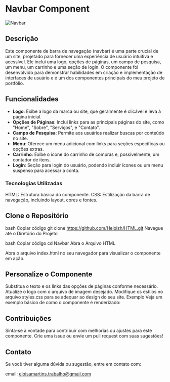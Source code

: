 # Navbar Component

![Navbar](Navbar/nav__image.png)


## Descrição
Este componente de barra de navegação (navbar) é uma parte crucial de um site, projetado para fornecer uma experiência de usuário intuitiva e acessível. Ele inclui uma logo, opções de páginas, um campo de pesquisa, um menu, um carrinho e uma seção de login. O componente foi desenvolvido para demonstrar habilidades em criação e implementação de interfaces de usuário e é um dos componentes principais do meu projeto de portfólio.

## Funcionalidades
- **Logo**: Exibe a logo da marca ou site, que geralmente é clicável e leva à página inicial.
- **Opções de Páginas**: Inclui links para as principais páginas do site, como "Home", "Sobre", "Serviços", e "Contato".
- **Campo de Pesquisa**: Permite aos usuários realizar buscas por conteúdo no site.
- **Menu**: Oferece um menu adicional com links para seções específicas ou opções extras.
- **Carrinho**: Exibe o ícone do carrinho de compras e, possivelmente, um contador de itens.
- **Login**: Seção para login do usuário, podendo incluir ícones ou um menu suspenso para acessar a conta.
  
### Tecnologias Utilizadas
HTML: Estrutura básica do componente.
CSS: Estilização da barra de navegação, incluindo layout, cores e fontes.

## Clone o Repositório

bash
Copiar código
git clone https://github.com/Heloizh/HTML.git
Navegue até o Diretório do Projeto

bash
Copiar código
cd Navbar
Abra o Arquivo HTML

Abra o arquivo index.html no seu navegador para visualizar o componente em ação.

## Personalize o Componente

Substitua o texto e os links das opções de páginas conforme necessário.
Atualize o logo com o arquivo de imagem desejado.
Modifique os estilos no arquivo styles.css para se adequar ao design do seu site.
Exemplo
Veja um exemplo básico de como o componente é renderizado:


## Contribuições
Sinta-se à vontade para contribuir com melhorias ou ajustes para este componente. Crie uma issue ou envie um pull request com suas sugestões!

## Contato
Se você tiver alguma dúvida ou sugestão, entre em contato com:

email: eloisamartins.trabalho@gmail.com
